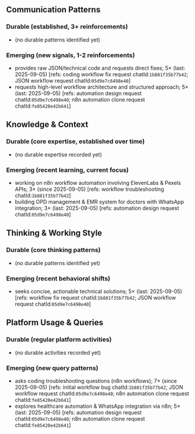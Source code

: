## Communication Patterns
### Durable (established, 3+ reinforcements)
- (no durable patterns identified yet)

### Emerging (new signals, 1-2 reinforcements)
- provides raw JSON/technical code and requests direct fixes; 5× (last: 2025-09-05) [refs: coding workflow fix request chatId:`1b881f35b77b42`; JSON workflow request chatId:`05d9e7c6498e40`]
- requests high-level workflow architecture and structured approach; 5× (last: 2025-09-05) [refs: automation design request chatId:`05d9e7c6498e40`; n8n automation clone request chatId:`fe85420e42b641`]

## Knowledge & Context
### Durable (core expertise, established over time)
- (no durable expertise recorded yet)

### Emerging (recent learning, current focus)
- working on n8n workflow automation involving ElevenLabs & Pexels APIs; 3× (since 2025-09-05) [refs: workflow troubleshooting chatId:`1b881f35b77b42`]
- building OPD management & EMR system for doctors with WhatsApp integration; 3× (last: 2025-09-05) [refs: automation design request chatId:`05d9e7c6498e40`]

## Thinking & Working Style
### Durable (core thinking patterns)
- (no durable patterns identified yet)

### Emerging (recent behavioral shifts)
- seeks concise, actionable technical solutions; 5× (last: 2025-09-05) [refs: workflow fix request chatId:`1b881f35b77b42`; JSON workflow request chatId:`05d9e7c6498e40`]

## Platform Usage & Queries
### Durable (regular platform activities)
- (no durable activities recorded yet)

### Emerging (new query patterns)
- asks coding troubleshooting questions (n8n workflows); 7× (since 2025-09-05) [refs: initial workflow bug chatId:`1b881f35b77b42`; JSON workflow request chatId:`05d9e7c6498e40`; n8n automation clone request chatId:`fe85420e42b641`]
- explores healthcare automation & WhatsApp integration via n8n; 5× (last: 2025-09-05) [refs: automation design request chatId:`05d9e7c6498e40`; n8n automation clone request chatId:`fe85420e42b641`]
